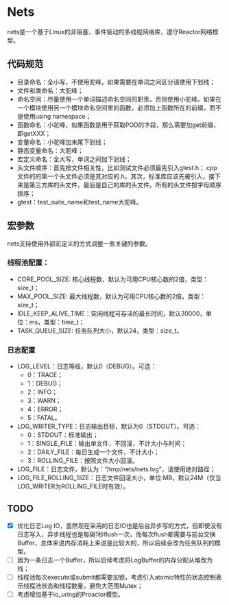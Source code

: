 # Nets
nets是一个基于Linux的非阻塞，事件驱动的多线程网络库，遵守Reactor网络模型。

## 代码规范
- 目录命名：全小写，不使用驼峰，如果需要在单词之间区分请使用下划线；
- 文件和类命名：大驼峰；
- 命名空间：尽量使用一个单词描述命名空间的职责，否则使用小驼峰。如果在一个模块使用另一个模块命名空间里的函数，必须加上函数所在的前缀，而不是使用using namespace；
- 函数命名：小驼峰，如果函数是用于获取POD的字段，那么需要加get前缀，即getXXX；
- 变量命名：小驼峰加末尾下划线；
- 静态变量命名：大驼峰；
- 宏定义命名：全大写，单词之间加下划线；
- 头文件顺序：首先按文件相关性，比如测试文件必须最先引入gtest.h；.cpp文件的的第一个头文件必须是其对应的.h。其次，标准库应该先被引入，接下来是第三方库的头文件，最后是自己的库的头文件。所有的头文件按字母顺序排序；
- gtest：test_suite_name和test_name大驼峰。

## 宏参数
nets支持使用外部宏定义的方式调整一些关键的参数。

### 线程池配置：
- CORE_POOL_SIZE: 核心线程数，默认为可用CPU核心数的2倍，类型：size_t；
- MAX_POOL_SIZE: 最大线程数，默认为可用CPU核心数的2倍，类型：size_t；
- IDLE_KEEP_ALIVE_TIME：空闲线程可存活的最长时间，默认30000，单位：ms，类型：time_t；
- TASK_QUEUE_SIZE: 任务队列大小，默认24，类型：size_t。

### 日志配置
- LOG_LEVEL：日志等级，默认0（DEBUG）。可选：
    - 0：TRACE；
    - 1：DEBUG；
    - 2：INFO；
    - 3：WARN；
    - 4：ERROR；
    - 5：FATAL。
- LOG_WRITER_TYPE：日志输出目标，默认为0（STDOUT）。可选：
    - 0：STDOUT：标准输出；
    - 1：SINGLE_FILE：输出单文件，不回滚，不计大小与时间；
    - 2：DAILY_FILE：每日生成一个文件，不计大小；
    - 3：ROLLING_FILE：按照文件大小回滚。
- LOG_FILE：日志文件，默认为：“/tmp/nets/nets.log”，请使用绝对路径；
- LOG_FILE_ROLLING_SIZE：日志文件回滚大小，单位:MB，默认24M（仅当LOG_WRITER为ROLLING_FILE时有效）。

## TODO
- [x] 优化日志Log
  IO，虽然现在采用的日志IO也是后台异步写的方式，但即使没有日志写入，异步线程也是每隔1秒flush一次，而每次flush都需要与前台交换Buffer，总体来说内存消耗上来说是比较大的，所以后续会改为任务队列的模型。
- [ ] 因为一条日志一个Buffer，所以后续考虑将LogBuffer的内存分配从堆改为栈；
- [ ] 线程池每次execute或submit都需要加锁，考虑引入atomic特性的状态控制表示线程池状态和线程数量，避免大范围Mutex；
- [ ] 考虑增加基于io_uring的Proactor模型。